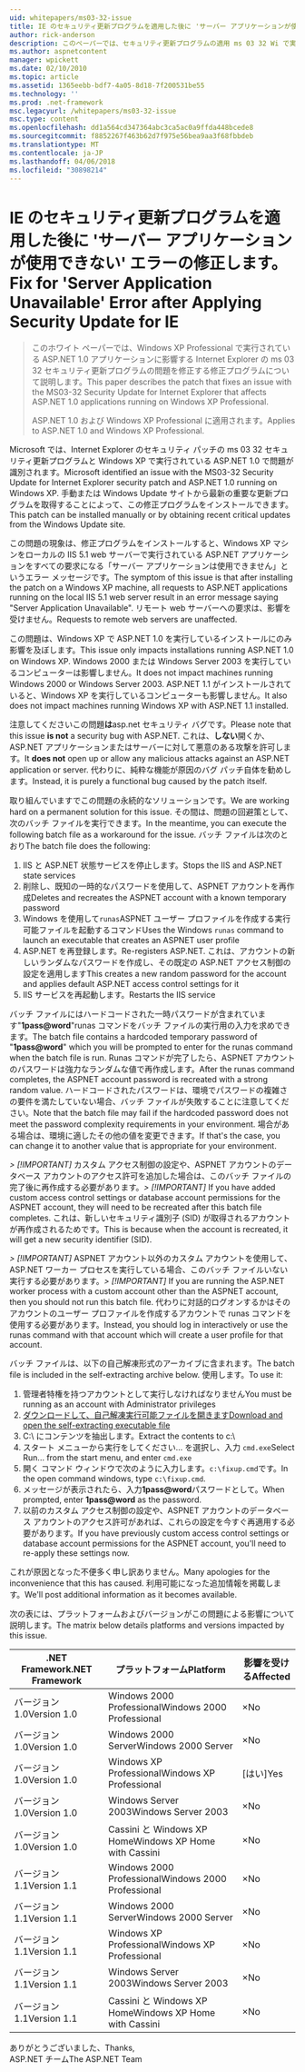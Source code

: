 ```yaml
---
uid: whitepapers/ms03-32-issue
title: IE のセキュリティ更新プログラムを適用した後に 'サーバー アプリケーションが使用できない' エラーの修正プログラム |Microsoft ドキュメント
author: rick-anderson
description: このペーパーでは、セキュリティ更新プログラムの適用 ms 03 32 Wi で実行されている ASP.NET 1.0 アプリケーションに影響する Internet Explorer の問題を修正する修正プログラムについて説明しています.
ms.author: aspnetcontent
manager: wpickett
ms.date: 02/10/2010
ms.topic: article
ms.assetid: 1365eebb-bdf7-4a05-8d18-7f200531be55
ms.technology: ''
ms.prod: .net-framework
msc.legacyurl: /whitepapers/ms03-32-issue
msc.type: content
ms.openlocfilehash: dd1a564cd347364abc3ca5ac0a9ffda448bcede8
ms.sourcegitcommit: f8852267f463b62d7f975e56bea9aa3f68fbbdeb
ms.translationtype: MT
ms.contentlocale: ja-JP
ms.lasthandoff: 04/06/2018
ms.locfileid: "30898214"
---
```

<a name="fix-for-server-application-unavailable-error-after-applying-security-update-for-ie"></a><span data-ttu-id="8755e-103">IE のセキュリティ更新プログラムを適用した後に 'サーバー アプリケーションが使用できない' エラーの修正します。</span><span class="sxs-lookup"><span data-stu-id="8755e-103">Fix for 'Server Application Unavailable' Error after Applying Security Update for IE</span></span>
====================
> <span data-ttu-id="8755e-104">このホワイト ペーパーでは、Windows XP Professional で実行されている ASP.NET 1.0 アプリケーションに影響する Internet Explorer の ms 03 32 セキュリティ更新プログラムの問題を修正する修正プログラムについて説明します。</span><span class="sxs-lookup"><span data-stu-id="8755e-104">This paper describes the patch that fixes an issue with the MS03-32 Security Update for Internet Explorer that affects ASP.NET 1.0 applications running on Windows XP Professional.</span></span>
> 
> <span data-ttu-id="8755e-105">ASP.NET 1.0 および Windows XP Professional に適用されます。</span><span class="sxs-lookup"><span data-stu-id="8755e-105">Applies to ASP.NET 1.0 and Windows XP Professional.</span></span>


<span data-ttu-id="8755e-106">Microsoft では、Internet Explorer のセキュリティ パッチの ms 03 32 セキュリティ更新プログラムと Windows XP で実行されている ASP.NET 1.0 で問題が識別されます。</span><span class="sxs-lookup"><span data-stu-id="8755e-106">Microsoft identified an issue with the MS03-32 Security Update for Internet Explorer security patch and ASP.NET 1.0 running on Windows XP.</span></span> <span data-ttu-id="8755e-107">手動または Windows Update サイトから最新の重要な更新プログラムを取得することによって、この修正プログラムをインストールできます。</span><span class="sxs-lookup"><span data-stu-id="8755e-107">This patch can be installed manually or by obtaining recent critical updates from the Windows Update site.</span></span>

<span data-ttu-id="8755e-108">この問題の現象は、修正プログラムをインストールすると、Windows XP マシンをローカルの IIS 5.1 web サーバーで実行されている ASP.NET アプリケーションをすべての要求になる「サーバー アプリケーションは使用できません」というエラー メッセージです。</span><span class="sxs-lookup"><span data-stu-id="8755e-108">The symptom of this issue is that after installing the patch on a Windows XP machine, all requests to ASP.NET applications running on the local IIS 5.1 web server result in an error message saying "Server Application Unavailable".</span></span> <span data-ttu-id="8755e-109">リモート web サーバーへの要求は、影響を受けません。</span><span class="sxs-lookup"><span data-stu-id="8755e-109">Requests to remote web servers are unaffected.</span></span>

<span data-ttu-id="8755e-110">この問題は、Windows XP で ASP.NET 1.0 を実行しているインストールにのみ影響を及ぼします。</span><span class="sxs-lookup"><span data-stu-id="8755e-110">This issue only impacts installations running ASP.NET 1.0 on Windows XP.</span></span> <span data-ttu-id="8755e-111">Windows 2000 または Windows Server 2003 を実行しているコンピューターは影響しません。</span><span class="sxs-lookup"><span data-stu-id="8755e-111">It does not impact machines running Windows 2000 or Windows Server 2003.</span></span> <span data-ttu-id="8755e-112">ASP.NET 1.1 がインストールされていると、Windows XP を実行しているコンピューターも影響しません。</span><span class="sxs-lookup"><span data-stu-id="8755e-112">It also does not impact machines running Windows XP with ASP.NET 1.1 installed.</span></span>

<span data-ttu-id="8755e-113">注意してくださいこの問題**は**asp.net セキュリティ バグです。</span><span class="sxs-lookup"><span data-stu-id="8755e-113">Please note that this issue **is not** a security bug with ASP.NET.</span></span> <span data-ttu-id="8755e-114">これは、**しない**開くか、ASP.NET アプリケーションまたはサーバーに対して悪意のある攻撃を許可します。</span><span class="sxs-lookup"><span data-stu-id="8755e-114">It **does not** open up or allow any malicious attacks against an ASP.NET application or server.</span></span> <span data-ttu-id="8755e-115">代わりに、純粋な機能が原因のバグ パッチ自体を勧めします。</span><span class="sxs-lookup"><span data-stu-id="8755e-115">Instead, it is purely a functional bug caused by the patch itself.</span></span>

<span data-ttu-id="8755e-116">取り組んでいますでこの問題の永続的なソリューションです。</span><span class="sxs-lookup"><span data-stu-id="8755e-116">We are working hard on a permanent solution for this issue.</span></span> <span data-ttu-id="8755e-117">その間は、問題の回避策として、次のバッチ ファイルを実行できます。</span><span class="sxs-lookup"><span data-stu-id="8755e-117">In the meantime, you can execute the following batch file as a workaround for the issue.</span></span> <span data-ttu-id="8755e-118">バッチ ファイルは次のとおり</span><span class="sxs-lookup"><span data-stu-id="8755e-118">The batch file does the following:</span></span>

1. <span data-ttu-id="8755e-119">IIS と ASP.NET 状態サービスを停止します。</span><span class="sxs-lookup"><span data-stu-id="8755e-119">Stops the IIS and ASP.NET state services</span></span>
2. <span data-ttu-id="8755e-120">削除し、既知の一時的なパスワードを使用して、ASPNET アカウントを再作成</span><span class="sxs-lookup"><span data-stu-id="8755e-120">Deletes and recreates the ASPNET account with a known temporary password</span></span>
3. <span data-ttu-id="8755e-121">Windows を使用して`runas`ASPNET ユーザー プロファイルを作成する実行可能ファイルを起動するコマンド</span><span class="sxs-lookup"><span data-stu-id="8755e-121">Uses the Windows `runas` command to launch an executable that creates an ASPNET user profile</span></span>
4. <span data-ttu-id="8755e-122">ASP.NET を再登録します。</span><span class="sxs-lookup"><span data-stu-id="8755e-122">Re-registers ASP.NET.</span></span> <span data-ttu-id="8755e-123">これは、アカウントの新しいランダムなパスワードを作成し、その既定の ASP.NET アクセス制御の設定を適用します</span><span class="sxs-lookup"><span data-stu-id="8755e-123">This creates a new random password for the account and applies default ASP.NET access control settings for it</span></span>
5. <span data-ttu-id="8755e-124">IIS サービスを再起動します。</span><span class="sxs-lookup"><span data-stu-id="8755e-124">Restarts the IIS service</span></span>

<span data-ttu-id="8755e-125">バッチ ファイルにはハードコードされた一時パスワードが含まれています"<strong>1pass@word</strong>"runas コマンドをバッチ ファイルの実行用の入力を求めできます。</span><span class="sxs-lookup"><span data-stu-id="8755e-125">The batch file contains a hardcoded temporary password of "<strong>1pass@word</strong>" which you will be prompted to enter for the runas command when the batch file is run.</span></span> <span data-ttu-id="8755e-126">Runas コマンドが完了したら、ASPNET アカウントのパスワードは強力なランダムな値で再作成します。</span><span class="sxs-lookup"><span data-stu-id="8755e-126">After the runas command completes, the ASPNET account password is recreated with a strong random value.</span></span> <span data-ttu-id="8755e-127">ハードコードされたパスワードは、環境でパスワードの複雑さの要件を満たしていない場合、バッチ ファイルが失敗することに注意してください。</span><span class="sxs-lookup"><span data-stu-id="8755e-127">Note that the batch file may fail if the hardcoded password does not meet the password complexity requirements in your environment.</span></span> <span data-ttu-id="8755e-128">場合がある場合は、環境に適したその他の値を変更できます。</span><span class="sxs-lookup"><span data-stu-id="8755e-128">If that's the case, you can change it to another value that is appropriate for your environment.</span></span>

<span data-ttu-id="8755e-129">*> [!IMPORTANT]* カスタム アクセス制御の設定や、ASPNET アカウントのデータベース アカウントのアクセス許可を追加した場合は、このバッチ ファイルの完了後に再作成する必要があります。</span><span class="sxs-lookup"><span data-stu-id="8755e-129">*> [!IMPORTANT]* If you have added custom access control settings or database account permissions for the ASPNET account, they will need to be recreated after this batch file completes.</span></span> <span data-ttu-id="8755e-130">これは、新しいセキュリティ識別子 (SID) が取得されるアカウントが再作成されるためです。</span><span class="sxs-lookup"><span data-stu-id="8755e-130">This is because when the account is recreated, it will get a new security identifier (SID).</span></span>

<span data-ttu-id="8755e-131">*> [!IMPORTANT]* ASPNET アカウント以外のカスタム アカウントを使用して、ASP.NET ワーカー プロセスを実行している場合、このバッチ ファイルいない実行する必要があります。</span><span class="sxs-lookup"><span data-stu-id="8755e-131">*> [!IMPORTANT]* If you are running the ASP.NET worker process with a custom account other than the ASPNET account, then you should not run this batch file.</span></span> <span data-ttu-id="8755e-132">代わりに対話的ログオンするかはそのアカウントのユーザー プロファイルを作成するアカウントで runas コマンドを使用する必要があります。</span><span class="sxs-lookup"><span data-stu-id="8755e-132">Instead, you should log in interactively or use the runas command with that account which will create a user profile for that account.</span></span>

<span data-ttu-id="8755e-133">バッチ ファイルは、以下の自己解凍形式のアーカイブに含まれます。</span><span class="sxs-lookup"><span data-stu-id="8755e-133">The batch file is included in the self-extracting archive below.</span></span> <span data-ttu-id="8755e-134">使用します。</span><span class="sxs-lookup"><span data-stu-id="8755e-134">To use it:</span></span>

1. <span data-ttu-id="8755e-135">管理者特権を持つアカウントとして実行しなければなりません</span><span class="sxs-lookup"><span data-stu-id="8755e-135">You must be running as an account with Administrator privileges</span></span>
2. [<span data-ttu-id="8755e-136">ダウンロードして、自己解凍実行可能ファイルを開きます</span><span class="sxs-lookup"><span data-stu-id="8755e-136">Download and open the self-extracting executable file</span></span>](ms03-32-issue/_static/fixup1.exe)
3. <span data-ttu-id="8755e-137">C:\ にコンテンツを抽出します。</span><span class="sxs-lookup"><span data-stu-id="8755e-137">Extract the contents to c:\\</span></span>
4. <span data-ttu-id="8755e-138">スタート メニューから実行をしてください... を選択し、入力 `cmd.exe`</span><span class="sxs-lookup"><span data-stu-id="8755e-138">Select Run... from the start menu, and enter `cmd.exe`</span></span>
5. <span data-ttu-id="8755e-139">開く コマンド ウィンドウで次のように入力します。`c:\fixup.cmd`です。</span><span class="sxs-lookup"><span data-stu-id="8755e-139">In the open command windows, type `c:\fixup.cmd`.</span></span>
6. <span data-ttu-id="8755e-140">メッセージが表示されたら、入力<strong>1pass@word</strong>パスワードとして。</span><span class="sxs-lookup"><span data-stu-id="8755e-140">When prompted, enter <strong>1pass@word</strong> as the password.</span></span>
7. <span data-ttu-id="8755e-141">以前のカスタム アクセス制御の設定や、ASPNET アカウントのデータベース アカウントのアクセス許可があれば、これらの設定を今すぐ再適用する必要があります。</span><span class="sxs-lookup"><span data-stu-id="8755e-141">If you have previously custom access control settings or database account permissions for the ASPNET account, you'll need to re-apply these settings now.</span></span>

<span data-ttu-id="8755e-142">これが原因となった不便多く申し訳ありません。</span><span class="sxs-lookup"><span data-stu-id="8755e-142">Many apologies for the inconvenience that this has caused.</span></span> <span data-ttu-id="8755e-143">利用可能になった追加情報を掲載します。</span><span class="sxs-lookup"><span data-stu-id="8755e-143">We'll post additional information as it becomes available.</span></span>

<span data-ttu-id="8755e-144">次の表には、プラットフォームおよびバージョンがこの問題による影響について説明します。</span><span class="sxs-lookup"><span data-stu-id="8755e-144">The matrix below details platforms and versions impacted by this issue.</span></span>

| <span data-ttu-id="8755e-145">.NET Framework</span><span class="sxs-lookup"><span data-stu-id="8755e-145">.NET Framework</span></span> | <span data-ttu-id="8755e-146">プラットフォーム</span><span class="sxs-lookup"><span data-stu-id="8755e-146">Platform</span></span> | <span data-ttu-id="8755e-147">影響を受ける</span><span class="sxs-lookup"><span data-stu-id="8755e-147">Affected</span></span> |
| --- | --- | --- |
| <span data-ttu-id="8755e-148">バージョン 1.0</span><span class="sxs-lookup"><span data-stu-id="8755e-148">Version 1.0</span></span> | <span data-ttu-id="8755e-149">Windows 2000 Professional</span><span class="sxs-lookup"><span data-stu-id="8755e-149">Windows 2000 Professional</span></span> | <span data-ttu-id="8755e-150">×</span><span class="sxs-lookup"><span data-stu-id="8755e-150">No</span></span> |
| <span data-ttu-id="8755e-151">バージョン 1.0</span><span class="sxs-lookup"><span data-stu-id="8755e-151">Version 1.0</span></span> | <span data-ttu-id="8755e-152">Windows 2000 Server</span><span class="sxs-lookup"><span data-stu-id="8755e-152">Windows 2000 Server</span></span> | <span data-ttu-id="8755e-153">×</span><span class="sxs-lookup"><span data-stu-id="8755e-153">No</span></span> |
| <span data-ttu-id="8755e-154">バージョン 1.0</span><span class="sxs-lookup"><span data-stu-id="8755e-154">Version 1.0</span></span> | <span data-ttu-id="8755e-155">Windows XP Professional</span><span class="sxs-lookup"><span data-stu-id="8755e-155">Windows XP Professional</span></span> | <span data-ttu-id="8755e-156">[はい]</span><span class="sxs-lookup"><span data-stu-id="8755e-156">Yes</span></span> |
| <span data-ttu-id="8755e-157">バージョン 1.0</span><span class="sxs-lookup"><span data-stu-id="8755e-157">Version 1.0</span></span> | <span data-ttu-id="8755e-158">Windows Server 2003</span><span class="sxs-lookup"><span data-stu-id="8755e-158">Windows Server 2003</span></span> | <span data-ttu-id="8755e-159">×</span><span class="sxs-lookup"><span data-stu-id="8755e-159">No</span></span> |
| <span data-ttu-id="8755e-160">バージョン 1.0</span><span class="sxs-lookup"><span data-stu-id="8755e-160">Version 1.0</span></span> | <span data-ttu-id="8755e-161">Cassini と Windows XP Home</span><span class="sxs-lookup"><span data-stu-id="8755e-161">Windows XP Home with Cassini</span></span> | <span data-ttu-id="8755e-162">×</span><span class="sxs-lookup"><span data-stu-id="8755e-162">No</span></span> |
| <span data-ttu-id="8755e-163">バージョン 1.1</span><span class="sxs-lookup"><span data-stu-id="8755e-163">Version 1.1</span></span> | <span data-ttu-id="8755e-164">Windows 2000 Professional</span><span class="sxs-lookup"><span data-stu-id="8755e-164">Windows 2000 Professional</span></span> | <span data-ttu-id="8755e-165">×</span><span class="sxs-lookup"><span data-stu-id="8755e-165">No</span></span> |
| <span data-ttu-id="8755e-166">バージョン 1.1</span><span class="sxs-lookup"><span data-stu-id="8755e-166">Version 1.1</span></span> | <span data-ttu-id="8755e-167">Windows 2000 Server</span><span class="sxs-lookup"><span data-stu-id="8755e-167">Windows 2000 Server</span></span> | <span data-ttu-id="8755e-168">×</span><span class="sxs-lookup"><span data-stu-id="8755e-168">No</span></span> |
| <span data-ttu-id="8755e-169">バージョン 1.1</span><span class="sxs-lookup"><span data-stu-id="8755e-169">Version 1.1</span></span> | <span data-ttu-id="8755e-170">Windows XP Professional</span><span class="sxs-lookup"><span data-stu-id="8755e-170">Windows XP Professional</span></span> | <span data-ttu-id="8755e-171">×</span><span class="sxs-lookup"><span data-stu-id="8755e-171">No</span></span> |
| <span data-ttu-id="8755e-172">バージョン 1.1</span><span class="sxs-lookup"><span data-stu-id="8755e-172">Version 1.1</span></span> | <span data-ttu-id="8755e-173">Windows Server 2003</span><span class="sxs-lookup"><span data-stu-id="8755e-173">Windows Server 2003</span></span> | <span data-ttu-id="8755e-174">×</span><span class="sxs-lookup"><span data-stu-id="8755e-174">No</span></span> |
| <span data-ttu-id="8755e-175">バージョン 1.1</span><span class="sxs-lookup"><span data-stu-id="8755e-175">Version 1.1</span></span> | <span data-ttu-id="8755e-176">Cassini と Windows XP Home</span><span class="sxs-lookup"><span data-stu-id="8755e-176">Windows XP Home with Cassini</span></span> | <span data-ttu-id="8755e-177">×</span><span class="sxs-lookup"><span data-stu-id="8755e-177">No</span></span> |

<span data-ttu-id="8755e-178">ありがとうございました、</span><span class="sxs-lookup"><span data-stu-id="8755e-178">Thanks,</span></span>   
 <span data-ttu-id="8755e-179">ASP.NET チーム</span><span class="sxs-lookup"><span data-stu-id="8755e-179">The ASP.NET Team</span></span>
